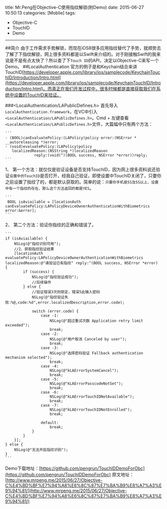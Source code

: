 title: Mr.Peng在Objective-C使用指纹解锁(附Demo)
date: 2015-06-27 10:50:13
categories: [Moblie]
tags:
- Objective-C
- TouchID
- Demo

---
##简介
由于工作需求手势解锁，而现在iOS8很多应用指纹替代了手势，就顺势去了解了下指纹解锁，网上很多资料都是以Swift来介绍的。对于刚接触Swift的我来说是不是有点太快了？所以查了下`Touch ID`的API，决定以Objective-C来写一个Demo。
##LocalAuthentication
官方的例子是和Keychain结合来讲TouchID[https://developer.apple.com/library/ios/samplecode/KeychainTouchID/Introduction/Intro.html](https://developer.apple.com/library/ios/samplecode/KeychainTouchID/Introduction/Intro.html)。而真正在我们开发过程中，很多时候都是直接获取我们在系统中设置的TouchID来验证。

<!--more-->

###<LocalAuthentication/LAPublicDefines.h>
首先导入`LocalAuthentication.framework`，在VC中引入`<LocalAuthentication/LAPublicDefines.h>`。Cmd + 左键查看`<LocalAuthentication/LAPublicDefines.h>`文件，大篇幅中只有两个方法：

	```
	- (BOOL)canEvaluatePolicy:(LAPolicy)policy error:(NSError * __autoreleasing *)error;
	- (void)evaluatePolicy:(LAPolicy)policy
       localizedReason:(NSString *)localizedReason
                 reply:(void(^)(BOOL success, NSError *error))reply;
	```
1、 第一个方法：就仅仅是验证设备是否支持TouchID，因为网上很多资料说还验证`设置中的TouchID`是否打开，经我自己验证，即使设置中TouchID关闭了，只要你之前设置了指纹了的，都是默认获取的。简单的说：`只要你手机是5S及5S以上，设置中有一个指纹的存在，那么这个方法返回的都是YES`。

	```
	 BOOL isAviailable = [locationAuth canEvaluatePolicy:LAPolicyDeviceOwnerAuthenticationWithBiometrics error:&error];
	```
2、 第二个方法：验证你指纹的正确和错误了。

	```
	if (isAviailable) {
        NSLog(@"指纹识别可用");
        //2、获取指纹验证结果
        [locationAuth evaluatePolicy:LAPolicyDeviceOwnerAuthenticationWithBiometrics localizedReason:@"请验证已有指纹" reply:^(BOOL success, NSError *error) {
            if (success) {
                NSLog(@"指纹验证成功");
                //后续操作
            } else {
                //验证错误3次则锁定，错误5此输入密码
                NSLog(@"指纹验证失败:%@,code:%d",error.localizedDescription,error.code);
                
                switch (error.code) {
                    case -1:
                        NSLog(@"超过重试次数 Application retry limit exceeded");
                        break;
                    case -2:
                        NSLog(@"用户取消 Canceled by user");
                        break;
                    case -3:
                        NSLog(@"选择密码验证 Fallback authentication mechanism selected");
                        break;
                    case -4:
                        NSLog(@"kLAErrorSystemCancel");
                        break;
                    case -5:
                        NSLog(@"kLAErrorPasscodeNotSet");
                        break;
                    case -6:
                        NSLog(@"kLAErrorTouchIDNotAvailable");
                        break;
                    case -7:
                        NSLog(@"kLAErrorTouchIDNotEnrolled");
                        break;
                        
                    default:
                        break;
                }
            }
        }];
    } else {
        NSLog(@"无法开启指纹识别");
    }
	```
	
Demo下载地址：[https://github.com/pengrun/TouchIDDemoForObc](https://github.com/pengrun/TouchIDDemoForObc)
原文地址：[http://www.mrpeng.me/2015/06/27/Objective-C%E4%BD%BF%E7%94%A8%E6%8C%87%E7%BA%B9%E8%A7%A3%E9%94%81/](http://www.mrpeng.me/2015/06/27/Objective-C%E4%BD%BF%E7%94%A8%E6%8C%87%E7%BA%B9%E8%A7%A3%E9%94%81/)
